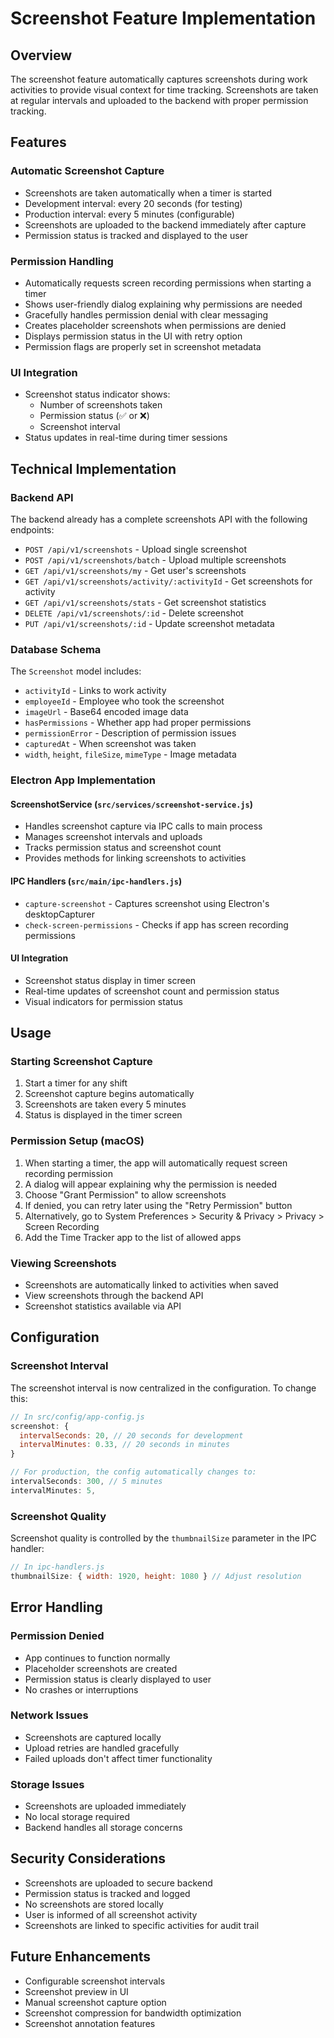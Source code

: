 # Screenshot Feature Implementation

## Overview

The screenshot feature automatically captures screenshots during work activities to provide visual context for time tracking. Screenshots are taken at regular intervals and uploaded to the backend with proper permission tracking.

## Features

### Automatic Screenshot Capture
- Screenshots are taken automatically when a timer is started
- Development interval: every 20 seconds (for testing)
- Production interval: every 5 minutes (configurable)
- Screenshots are uploaded to the backend immediately after capture
- Permission status is tracked and displayed to the user

### Permission Handling
- Automatically requests screen recording permissions when starting a timer
- Shows user-friendly dialog explaining why permissions are needed
- Gracefully handles permission denial with clear messaging
- Creates placeholder screenshots when permissions are denied
- Displays permission status in the UI with retry option
- Permission flags are properly set in screenshot metadata

### UI Integration
- Screenshot status indicator shows:
  - Number of screenshots taken
  - Permission status (✅ or ❌)
  - Screenshot interval
- Status updates in real-time during timer sessions

## Technical Implementation

### Backend API
The backend already has a complete screenshots API with the following endpoints:
- `POST /api/v1/screenshots` - Upload single screenshot
- `POST /api/v1/screenshots/batch` - Upload multiple screenshots
- `GET /api/v1/screenshots/my` - Get user's screenshots
- `GET /api/v1/screenshots/activity/:activityId` - Get screenshots for activity
- `GET /api/v1/screenshots/stats` - Get screenshot statistics
- `DELETE /api/v1/screenshots/:id` - Delete screenshot
- `PUT /api/v1/screenshots/:id` - Update screenshot metadata

### Database Schema
The `Screenshot` model includes:
- `activityId` - Links to work activity
- `employeeId` - Employee who took the screenshot
- `imageUrl` - Base64 encoded image data
- `hasPermissions` - Whether app had proper permissions
- `permissionError` - Description of permission issues
- `capturedAt` - When screenshot was taken
- `width`, `height`, `fileSize`, `mimeType` - Image metadata

### Electron App Implementation

#### ScreenshotService (`src/services/screenshot-service.js`)
- Handles screenshot capture via IPC calls to main process
- Manages screenshot intervals and uploads
- Tracks permission status and screenshot count
- Provides methods for linking screenshots to activities

#### IPC Handlers (`src/main/ipc-handlers.js`)
- `capture-screenshot` - Captures screenshot using Electron's desktopCapturer
- `check-screen-permissions` - Checks if app has screen recording permissions

#### UI Integration
- Screenshot status display in timer screen
- Real-time updates of screenshot count and permission status
- Visual indicators for permission status

## Usage

### Starting Screenshot Capture
1. Start a timer for any shift
2. Screenshot capture begins automatically
3. Screenshots are taken every 5 minutes
4. Status is displayed in the timer screen

### Permission Setup (macOS)
1. When starting a timer, the app will automatically request screen recording permission
2. A dialog will appear explaining why the permission is needed
3. Choose "Grant Permission" to allow screenshots
4. If denied, you can retry later using the "Retry Permission" button
5. Alternatively, go to System Preferences > Security & Privacy > Privacy > Screen Recording
6. Add the Time Tracker app to the list of allowed apps

### Viewing Screenshots
- Screenshots are automatically linked to activities when saved
- View screenshots through the backend API
- Screenshot statistics available via API

## Configuration

### Screenshot Interval
The screenshot interval is now centralized in the configuration. To change this:

```javascript
// In src/config/app-config.js
screenshot: {
  intervalSeconds: 20, // 20 seconds for development
  intervalMinutes: 0.33, // 20 seconds in minutes
}

// For production, the config automatically changes to:
intervalSeconds: 300, // 5 minutes
intervalMinutes: 5,
```

### Screenshot Quality
Screenshot quality is controlled by the `thumbnailSize` parameter in the IPC handler:

```javascript
// In ipc-handlers.js
thumbnailSize: { width: 1920, height: 1080 } // Adjust resolution
```

## Error Handling

### Permission Denied
- App continues to function normally
- Placeholder screenshots are created
- Permission status is clearly displayed to user
- No crashes or interruptions

### Network Issues
- Screenshots are captured locally
- Upload retries are handled gracefully
- Failed uploads don't affect timer functionality

### Storage Issues
- Screenshots are uploaded immediately
- No local storage required
- Backend handles all storage concerns

## Security Considerations

- Screenshots are uploaded to secure backend
- Permission status is tracked and logged
- No screenshots are stored locally
- User is informed of all screenshot activity
- Screenshots are linked to specific activities for audit trail

## Future Enhancements

- Configurable screenshot intervals
- Screenshot preview in UI
- Manual screenshot capture option
- Screenshot compression for bandwidth optimization
- Screenshot annotation features 